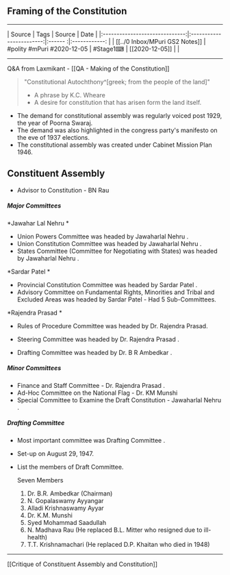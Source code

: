 ## Framing of the Constitution

---

|             Source             |           Tags           | Source | Date         |
|:------------------------------:|:------------------------:|:------ :|:------------: |
| [[../0 Inbox/MPuri GS2 Notes]] | #polity #mPuri #2020-12-05 | #Stage1⌨  | [[2020-12-05]] |              |

---
Q&A from Laxmikant - [[QA - Making of the Constitution]]

> "Constitutional Autochthony^[greek; from the people of the land]" 
> - A phrase by K.C. Wheare
> - A desire for constitution that has arisen form the land itself. 

- The demand for constitutional assembly was regularly voiced post 1929, the year of Poorna Swaraj. 
- The demand was also highlighted in the congress party's manifesto on the eve of 1937 elections.
- The constitutional assembly was created under Cabinet Mission Plan 1946.

## Constituent Assembly
- Advisor to Constitution - BN Rau

#####  Major Committees

 *Jawahar Lal Nehru *

-   Union Powers Committee  was headed by  Jawaharlal Nehru .
-   Union Constitution Committee  was headed by  Jawaharlal Nehru .
-   States Committee  (Committee for Negotiating with States) was headed by  Jawaharlal Nehru .

 *Sardar Patel *

-   Provincial Constitution Committee  was headed by  Sardar Patel .
-  Advisory Committee on Fundamental Rights, Minorities and Tribal and Excluded Areas  was headed by  Sardar Patel 
    	- Had 5 Sub-Committees. 

 *Rajendra Prasad *

-   Rules of Procedure Committee  was headed by  Dr. Rajendra Prasad.
-   Steering Committee  was headed by  Dr. Rajendra Prasad .

-   Drafting Committee  was headed by  Dr. B R Ambedkar .

##### Minor Committees

-  Finance and Staff Committee -  Dr. Rajendra Prasad .
-  Ad-Hoc Committee on the  National Flag  -  Dr. KM Munshi 
-  Special Committee to Examine the Draft Constitution -  Jawaharlal Nehru .

##### Drafting Committee

- Most important committee was  Drafting Committee .
- Set-up on August 29, 1947.
-   List the members of Draft Committee. 

    Seven Members

    1. Dr. B.R. Ambedkar (Chairman)
    2. N. Gopalaswamy Ayyangar
    3. Alladi Krishnaswamy Ayyar
    4. Dr. K.M. Munshi
    5. Syed Mohammad Saadullah
    6. N. Madhava Rau (He replaced B.L. Mitter who resigned due to ill-health)
    7. T.T. Krishnamachari (He replaced D.P. Khaitan who died in 1948)

---
[[Critique of Constituent Assembly and Constitution]]








